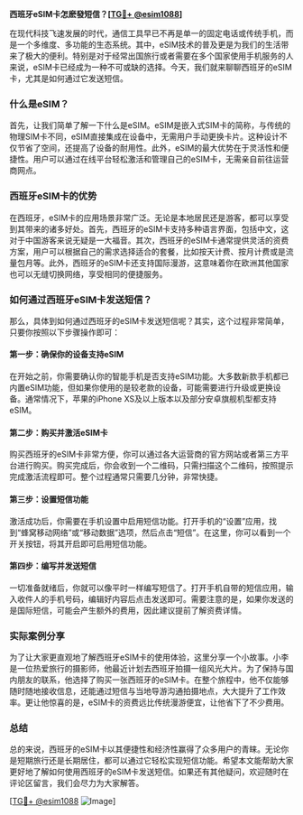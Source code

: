 **西班牙eSIM卡怎麽發短信？[[TG💪+ @esim1088](https://t.me/s/esim1088)]**

在现代科技飞速发展的时代，通信工具早已不再是单一的固定电话或传统手机，而是一个多维度、多功能的生态系统。其中，eSIM技术的普及更是为我们的生活带来了极大的便利。特别是对于经常出国旅行或者需要在多个国家使用手机服务的人来说，eSIM卡已经成为一种不可或缺的选择。今天，我们就来聊聊西班牙的eSIM卡，尤其是如何通过它发送短信。

### 什么是eSIM？

首先，让我们简单了解一下什么是eSIM。eSIM是嵌入式SIM卡的简称，与传统的物理SIM卡不同，eSIM直接集成在设备中，无需用户手动更换卡片。这种设计不仅节省了空间，还提高了设备的耐用性。此外，eSIM的最大优势在于灵活性和便捷性。用户可以通过在线平台轻松激活和管理自己的eSIM卡，无需亲自前往运营商网点。

### 西班牙eSIM卡的优势

在西班牙，eSIM卡的应用场景非常广泛。无论是本地居民还是游客，都可以享受到其带来的诸多好处。首先，西班牙的eSIM卡支持多种语言界面，包括中文，这对于中国游客来说无疑是一大福音。其次，西班牙的eSIM卡通常提供灵活的资费方案，用户可以根据自己的需求选择适合的套餐，比如按天计费、按月计费或是流量包月等。此外，西班牙的eSIM卡还支持国际漫游，这意味着你在欧洲其他国家也可以无缝切换网络，享受相同的便捷服务。

### 如何通过西班牙eSIM卡发送短信？

那么，具体到如何通过西班牙的eSIM卡发送短信呢？其实，这个过程非常简单，只要你按照以下步骤操作即可：

#### 第一步：确保你的设备支持eSIM

在开始之前，你需要确认你的智能手机是否支持eSIM功能。大多数新款手机都已内置eSIM功能，但如果你使用的是较老款的设备，可能需要进行升级或更换设备。通常情况下，苹果的iPhone XS及以上版本以及部分安卓旗舰机型都支持eSIM。

#### 第二步：购买并激活eSIM卡

购买西班牙的eSIM卡非常方便，你可以通过各大运营商的官方网站或者第三方平台进行购买。购买完成后，你会收到一个二维码，只需扫描这个二维码，按照提示完成激活流程即可。整个过程通常只需要几分钟，非常快捷。

#### 第三步：设置短信功能

激活成功后，你需要在手机设置中启用短信功能。打开手机的“设置”应用，找到“蜂窝移动网络”或“移动数据”选项，然后点击“短信”。在这里，你可以看到一个开关按钮，将其开启即可启用短信功能。

#### 第四步：编写并发送短信

一切准备就绪后，你就可以像平时一样编写短信了。打开手机自带的短信应用，输入收件人的手机号码，编辑好内容后点击发送即可。需要注意的是，如果你发送的是国际短信，可能会产生额外的费用，因此建议提前了解资费详情。

### 实际案例分享

为了让大家更直观地了解西班牙eSIM卡的使用体验，这里分享一个小故事。小李是一位热爱旅行的摄影师，他最近计划去西班牙拍摄一组风光大片。为了保持与国内朋友的联系，他选择了购买一张西班牙的eSIM卡。在整个旅程中，他不仅能够随时随地接收信息，还能通过短信与当地导游沟通拍摄地点，大大提升了工作效率。更让他惊喜的是，eSIM卡的资费远比传统漫游便宜，让他省下了不少费用。

### 总结

总的来说，西班牙的eSIM卡以其便捷性和经济性赢得了众多用户的青睐。无论你是短期旅行还是长期居住，都可以通过它轻松实现短信功能。希望本文能帮助大家更好地了解如何使用西班牙的eSIM卡发送短信。如果还有其他疑问，欢迎随时在评论区留言，我们会尽力为大家解答。

[[TG💪+ @esim1088](https://t.me/s/esim1088) ![Image](https://i.postimg.cc/4NQfJmqS/Snipaste-2025-05-13-00-14-12.png)]
